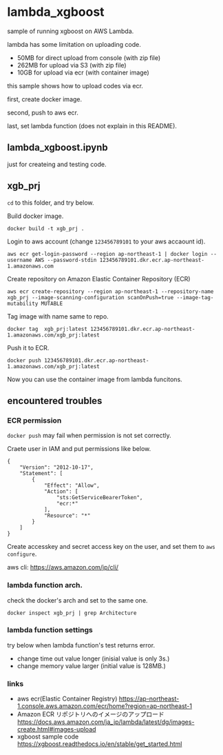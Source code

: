 # lambda_xgboost
sample of running xgboost on AWS Lambda.

lambda has some limitation on uploading code.
- 50MB for direct upload from console (with zip file)
- 262MB for upload via S3 (with zip file)
- 10GB for upload via ecr (with container image)

this sample shows how to upload codes via ecr.

first, create docker image.

second, push to aws ecr.

last, set lambda function (does not explain in this README).

## lambda_xgboost.ipynb
just for createing and testing code.

## xgb_prj

`cd` to this folder, and try below.

Build docker image.
```
docker build -t xgb_prj .   
```

Login to aws account (change `123456789101` to your aws accaount id).
```
aws ecr get-login-password --region ap-northeast-1 | docker login --username AWS --password-stdin 123456789101.dkr.ecr.ap-northeast-1.amazonaws.com
```

Create repository on Amazon Elastic Container Repository (ECR)

```
aws ecr create-repository --region ap-northeast-1 --repository-name xgb_prj --image-scanning-configuration scanOnPush=true --image-tag-mutability MUTABLE
```

Tag image with name same to repo.
```
docker tag  xgb_prj:latest 123456789101.dkr.ecr.ap-northeast-1.amazonaws.com/xgb_prj:latest
```

Push it to ECR.
```
docker push 123456789101.dkr.ecr.ap-northeast-1.amazonaws.com/xgb_prj:latest   
```

Now you can use the container image from lambda funcitons.

## encountered troubles

### ECR permission
`docker push` may fail when permission is not set correctly.

Craete user in IAM and put permissions like below.
```
{
    "Version": "2012-10-17",
    "Statement": [
        {
            "Effect": "Allow",
            "Action": [
                "sts:GetServiceBearerToken",
                "ecr:*"
            ],
            "Resource": "*"
        }
    ]
}
```

Create accesskey and secret access key on the user, and set them to `aws configure`.

aws cli: https://aws.amazon.com/jp/cli/

### lambda function arch.
check the docker's arch and set to the same one.
```
docker inspect xgb_prj | grep Architecture
```

### lambda function settings
try below when lambda function's test returns error.
- change time out value longer (inisial value is only 3s.)
- change memory value larger (initial value is 128MB.)

### links
- aws ecr(Elastic Container Registry) https://ap-northeast-1.console.aws.amazon.com/ecr/home?region=ap-northeast-1
- Amazon ECR リポジトリへのイメージのアップロード https://docs.aws.amazon.com/ja_jp/lambda/latest/dg/images-create.html#images-upload
- xgboost sample code https://xgboost.readthedocs.io/en/stable/get_started.html
